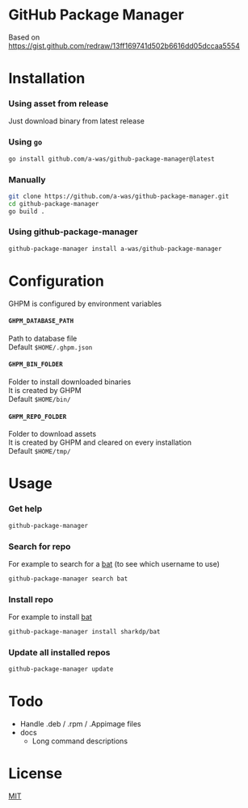 # GitHub Package Manager

Based on https://gist.github.com/redraw/13ff169741d502b6616dd05dccaa5554

# Installation

### Using asset from release
Just download binary from latest release

### Using `go`
```bash
go install github.com/a-was/github-package-manager@latest
```

### Manually
```bash
git clone https://github.com/a-was/github-package-manager.git
cd github-package-manager
go build .
```

### Using github-package-manager
```bash
github-package-manager install a-was/github-package-manager
```

# Configuration

GHPM is configured by environment variables

#### `GHPM_DATABASE_PATH`
Path to database file \
Default `$HOME/.ghpm.json`

#### `GHPM_BIN_FOLDER`
Folder to install downloaded binaries \
It is created by GHPM \
Default `$HOME/bin/`

#### `GHPM_REPO_FOLDER`
Folder to download assets \
It is created by GHPM and cleared on every installation \
Default `$HOME/tmp/`

# Usage

### Get help
```bash
github-package-manager
```

### Search for repo
For example to search for a [bat](https://github.com/sharkdp/bat) (to see which username to use)
```bash
github-package-manager search bat
```

### Install repo
For example to install [bat](https://github.com/sharkdp/bat)
```bash
github-package-manager install sharkdp/bat
```

### Update all installed repos
```bash
github-package-manager update
```

# Todo
- Handle .deb / .rpm / .Appimage files
- docs
    - Long command descriptions

# License
[MIT](https://choosealicense.com/licenses/mit/)
